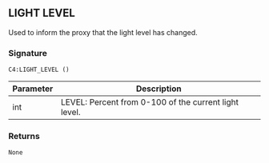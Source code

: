 ## LIGHT LEVEL

Used to inform the proxy that the light level has changed.  


### Signature

`C4:LIGHT_LEVEL ()`



| Parameter | Description |
| --- | --- |
| int | LEVEL: Percent from 0-100 of the current light level. |


### Returns

`None`